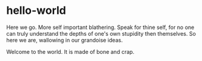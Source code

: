 # hello-world
Here we go.
More self important blathering.
Speak for thine self, for no one can truly understand the depths of one's own stupidity then themselves.
So here we are, wallowing in our grandoise ideas.

Welcome to the world. It is made of bone and crap.
